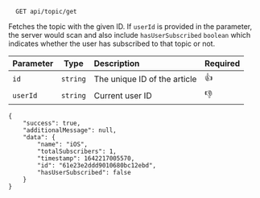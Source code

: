 ```http
  GET api/topic/get
```

Fetches the topic with the given ID. If `userId` is provided in the parameter, the server would scan and also include `hasUserSubscribed` `boolean` which indicates whether the user has subscribed to that topic or not.

| Parameter | Type     | Description                  | Required |
|:----------|----------|:-----------------------------|----------|
| `id`      | `string` | The unique ID of the article | 👍       |
| `userId`  | `string` | Current user ID              | 👎       |

```
{
    "success": true,
    "additionalMessage": null,
    "data": {
        "name": "iOS",
        "totalSubscribers": 1,
        "timestamp": 1642217005570,
        "id": "61e23e2ddd9010680bc12ebd",
        "hasUserSubscribed": false
    }
}
```